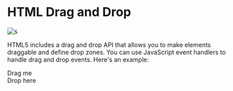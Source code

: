 # HTML Drag and Drop

![s](https://github.com/PraveenNanda124/Technical-blogs/assets/116082827/529d5171-5228-4c0b-8b32-7321832e5423)


HTML5 includes a drag and drop API that allows you to make elements draggable and define drop zones. You can use JavaScript event handlers to handle drag and drop events. Here's an example:



<div id="dragElement" draggable="true" ondragstart="dragStart(event)">Drag me</div>

<div id="dropZone" ondrop="drop(event)" ondragover="allowDrop(event)">Drop here</div>



<script>

  function dragStart(event) {

    event.dataTransfer.setData("text", event.target.id);

  }



  function allowDrop(event) {

    event.preventDefault();

  }



  function drop(event) {

    event.preventDefault();

    const data = event.dataTransfer.getData("text");

    const draggedElement = document.getElementById(data);

    event.target.appendChild(draggedElement);

  }

</script>
